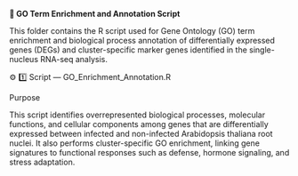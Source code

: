 **🧠 GO Term Enrichment and Annotation Script**

This folder contains the R script used for Gene Ontology (GO) term enrichment and biological process annotation of differentially expressed genes (DEGs) and cluster-specific marker genes identified in the single-nucleus RNA-seq analysis.

⚙️ 1️⃣ Script — GO_Enrichment_Annotation.R

Purpose

This script identifies overrepresented biological processes, molecular functions, and cellular components among genes that are differentially expressed between infected and non-infected Arabidopsis thaliana root nuclei.
It also performs cluster-specific GO enrichment, linking gene signatures to functional responses such as defense, hormone signaling, and stress adaptation.
